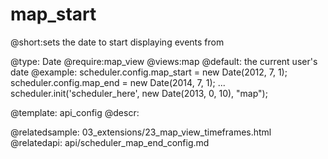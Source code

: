 map_start
================================

@short:sets the date to start displaying events from
	

@type: Date
@require:map_view
@views:map
@default: the current user's date
@example:
scheduler.config.map_start = new Date(2012, 7, 1);
scheduler.config.map_end = new Date(2014, 7, 1);
...
scheduler.init('scheduler_here', new Date(2013, 0, 10), "map");


@template:	api_config
@descr:


@relatedsample:
	03_extensions/23_map_view_timeframes.html
@relatedapi:
	api/scheduler_map_end_config.md


